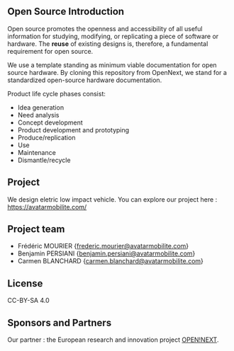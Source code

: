 ## Open Source Introduction

Open source promotes the openness and accessibility of all useful information for studying, modifying, or replicating a piece of software or hardware. The **reuse** of existing designs is, therefore, a fundamental requirement for open source.

We use a template standing as minimum viable documentation for open source hardware. By cloning this repository from OpenNext, we stand for a standardized open-source hardware documentation.

Product life cycle phases consist:
* Idea generation
* Need analysis 
* Concept development
* Product development and prototyping
* Produce/replication
* Use
* Maintenance
* Dismantle/recycle


## Project

We design eletric low impact vehicle. You can explore our project here : https://avatarmobilite.com/ 

## Project team

- Frédéric MOURIER {frederic.mourier@avatarmobilite.com}
- Benjamin PERSIANI {benjamin.persiani@avatarmobilite.com}
- Carmen BLANCHARD {carmen.blanchard@avatarmobilite.com}


## License

CC-BY-SA 4.0


## Sponsors and Partners

Our partner : the European research and innovation project [OPEN!NEXT](https://opennext.eu/).
